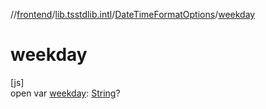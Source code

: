 //[frontend](../../../index.md)/[lib.tsstdlib.intl](../index.md)/[DateTimeFormatOptions](index.md)/[weekday](weekday.md)

# weekday

[js]\
open var [weekday](weekday.md): [String](https://kotlinlang.org/api/latest/jvm/stdlib/kotlin/-string/index.html)?
